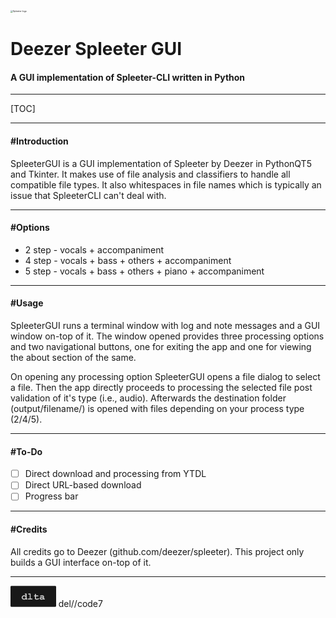 <img src="images\icon.ico" alt="Spleeter logo" style="zoom:25%;" />

# **Deezer Spleeter GUI**

#### A GUI implementation of Spleeter-CLI written in Python

------

[TOC]

------



#### **#Introduction**

SpleeterGUI is a GUI implementation of Spleeter by Deezer in PythonQT5 and Tkinter. It makes use of file analysis and classifiers to handle all compatible file types. It also whitespaces in file names which is typically an issue that SpleeterCLI can't deal with. 

------



#### **#Options**

- 2 step - vocals + accompaniment
- 4 step - vocals + bass + others + accompaniment
- 5 step - vocals + bass + others + piano + accompaniment

------



#### **#Usage**

SpleeterGUI runs a terminal window with log and note messages and a GUI window on-top of it. The window opened provides three processing options and two navigational buttons, one for exiting the app and one for viewing the about section of the same.

On opening any processing option SpleeterGUI opens a file dialog to select a file. Then the app directly proceeds to processing the selected file post validation of it's type (i.e., audio). Afterwards the destination folder (output/filename/) is opened with files depending on your process type (2/4/5).

------



#### **#To-Do**

- [ ] Direct download and processing from YTDL
- [ ] Direct URL-based download
- [ ] Progress bar

------



#### **#Credits**

All credits go to Deezer (github.com/deezer/spleeter). This project only builds a GUI interface on-top of it.

------

<img src="images\dltaicon.png" alt="dlta logo" style="zoom:25%;" />
del//code7
